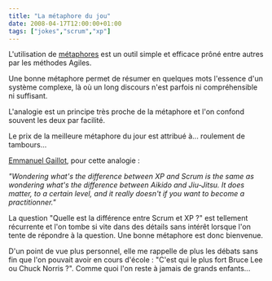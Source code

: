 ```yaml
---
title: "La métaphore du jou"
date: 2008-04-17T12:00:00+01:00
tags: ["jokes","scrum","xp"]
---
```


L'utilisation de <a href="http://www.extremeprogramming.org/rules/metaphor.html">métaphores</a> est un outil simple et efficace prôné entre autres par les méthodes Agiles.

Une bonne métaphore permet de résumer en quelques mots l'essence d'un système complexe, là où un long discours n'est parfois ni compréhensible ni suffisant.

L'analogie est un principe très proche de la métaphore et l'on confond souvent les deux par facilité.

Le prix de la meilleure métaphore du jour est attribué à... roulement de tambours...

<a href="http://emmanuelgaillot.blogspot.com/2008/04/dissociative-agile-identity-disorder.html">Emmanuel Gaillot</a>, pour cette analogie :

<em>"Wondering what's the difference between XP and Scrum is the same as wondering what's the difference between Aikido and Jiu-Jitsu.  It does matter, to a certain level, and it really doesn't if you want to become a practitionner."</em>

La question "Quelle est la différence entre Scrum et XP ?" est tellement récurrente et l'on tombe si vite dans des détails sans intérêt lorsque l'on tente de répondre à la question. Une bonne métaphore est donc bienvenue.

D'un point de vue plus personnel, elle me rappelle de plus les débats sans fin que l'on pouvait avoir en cours d'école : "C'est qui le plus fort Bruce Lee ou Chuck Norris ?". Comme quoi l'on reste à jamais de grands enfants...
